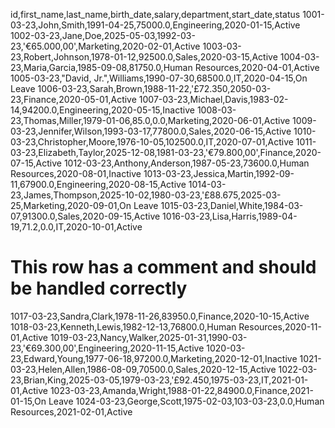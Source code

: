 id,first_name,last_name,birth_date,salary,department,start_date,status
1001-03-23,John,Smith,1991-04-25,75000.0,Engineering,2020-01-15,Active
1002-03-23,Jane,Doe,2025-05-03,1992-03-23,'€65.000,00',Marketing,2020-02-01,Active
1003-03-23,Robert,Johnson,1978-01-12,92500.0,Sales,2020-03-15,Active
1004-03-23,Maria,Garcia,1985-09-08,81750.0,Human Resources,2020-04-01,Active
1005-03-23,"David, Jr.",Williams,1990-07-30,68500.0,IT,2020-04-15,On Leave
1006-03-23,Sarah,Brown,1988-11-22,'£72.350,2050-03-23,Finance,2020-05-01,Active
1007-03-23,Michael,Davis,1983-02-14,94200.0,Engineering,2020-05-15,Inactive
1008-03-23,Thomas,Miller,1979-01-06,85.0,0.0,Marketing,2020-06-01,Active
1009-03-23,Jennifer,Wilson,1993-03-17,77800.0,Sales,2020-06-15,Active
1010-03-23,Christopher,Moore,1976-10-05,102500.0,IT,2020-07-01,Active
1011-03-23,Elizabeth,Taylor,2025-12-08,1981-03-23,'€79.800,00',Finance,2020-07-15,Active
1012-03-23,Anthony,Anderson,1987-05-23,73600.0,Human Resources,2020-08-01,Inactive
1013-03-23,Jessica,Martin,1992-09-11,67900.0,Engineering,2020-08-15,Active
1014-03-23,James,Thompson,2025-10-02,1980-03-23,'£88.675,2025-03-25,Marketing,2020-09-01,On Leave
1015-03-23,Daniel,White,1984-03-07,91300.0,Sales,2020-09-15,Active
1016-03-23,Lisa,Harris,1989-04-19,71.2,0.0,IT,2020-10-01,Active
# This row has a comment and should be handled correctly
1017-03-23,Sandra,Clark,1978-11-26,83950.0,Finance,2020-10-15,Active
1018-03-23,Kenneth,Lewis,1982-12-13,76800.0,Human Resources,2020-11-01,Active
1019-03-23,Nancy,Walker,2025-01-31,1990-03-23,'€69.300,00',Engineering,2020-11-15,Active
1020-03-23,Edward,Young,1977-06-18,97200.0,Marketing,2020-12-01,Inactive
1021-03-23,Helen,Allen,1986-08-09,70500.0,Sales,2020-12-15,Active
1022-03-23,Brian,King,2025-03-05,1979-03-23,'£92.450,1975-03-23,IT,2021-01-01,Active
1023-03-23,Amanda,Wright,1988-01-22,84900.0,Finance,2021-01-15,On Leave
1024-03-23,George,Scott,1975-02-03,103-03-23,0.0,Human Resources,2021-02-01,Active
